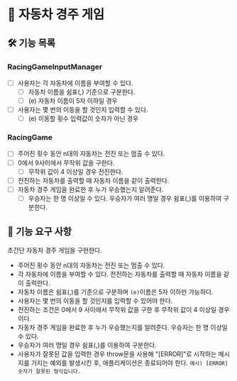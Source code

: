 # 🚗 자동차 경주 게임

## 🛠️ 기능 목록

### RacingGameInputManager

- [ ] 사용자는 각 자동차에 이름을 부여할 수 있다.
  - [ ] 자동차 이름을 쉼표(,) 기준으로 구분한다.
  - [ ] (e) 자동차 이름이 5자 이하일 경우
- [ ] 사용자는 몇 번의 이동을 할 것인지 입력할 수 있다.
  - [ ] (e) 이동할 횟수 입력값이 숫자가 아닌 경우

### RacingGame

- [ ] 주어진 횟수 동안 n대의 자동차는 전진 또는 멈출 수 있다.
- [ ] 0에서 9사이에서 무작위 값을 구한다.
  - [ ] 무작위 값이 4 이상일 경우 전진한다.
- [ ] 전진하는 자동차를 출력할 때 자동차 이름을 같이 출력한다.
- [ ] 자동차 경주 게임을 완료한 후 누가 우승했는지 알려준다.
  - [ ] 우승자는 한 명 이상일 수 있다. 우승자가 여러 명일 경우 쉼표(,)를 이용하여 구분한다.

## 🚀 기능 요구 사항

초간단 자동차 경주 게임을 구현한다.

- 주어진 횟수 동안 n대의 자동차는 전진 또는 멈출 수 있다.
- 각 자동차에 이름을 부여할 수 있다. 전진하는 자동차를 출력할 때 자동차 이름을 같이 출력한다.
- 자동차 이름은 쉼표(,)를 기준으로 구분하며 `(e)`이름은 5자 이하만 가능하다.
- 사용자는 몇 번의 이동을 할 것인지를 입력할 수 있어야 한다.
- 전진하는 조건은 0에서 9 사이에서 무작위 값을 구한 후 무작위 값이 4 이상일 경우이다.
- 자동차 경주 게임을 완료한 후 누가 우승했는지를 알려준다. 우승자는 한 명 이상일 수 있다.
- 우승자가 여러 명일 경우 쉼표(,)를 이용하여 구분한다.
- 사용자가 잘못된 값을 입력한 경우 throw문을 사용해 "[ERROR]"로 시작하는 메시지를 가지는 예외를 발생시킨 후, 애플리케이션은 종료되어야 한다.
  `예시) [ERROR] 숫자가 잘못된 형식입니다.`
